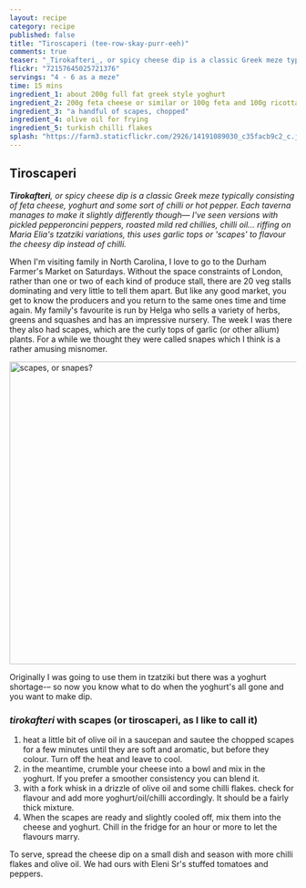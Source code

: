 ```yaml
---
layout: recipe
category: recipe
published: false
title: "Tiroscaperi (tee-row-skay-purr-eeh)"
comments: true
teaser: "_Tirokafteri_, or spicy cheese dip is a classic Greek meze typically consisting of feta cheese, yoghurt and some sort of chilli or hot pepper. Each taverna manages to make it slightly differently though–– I've seen versions with pickled pepperoncini peppers, roasted mild red chillies, chilli oil... riffing on Maria Elia's tzatziki variations, this uses garlic tops or 'scapes' to flavour the cheesy dip instead of chilli."
flickr: "72157645025721376"
servings: "4 - 6 as a meze"
time: 15 mins
ingredient_1: about 200g full fat greek style yoghurt
ingredient_2: 200g feta cheese or similar or 100g feta and 100g ricotta or other fresh cheese
ingredient_3: "a handful of scapes, chopped"
ingredient_4: olive oil for frying
ingredient_5: turkish chilli flakes
splash: "https://farm3.staticflickr.com/2926/14191089030_c35facb9c2_c.jpg"
---
```


## Tiroscaperi

_**Tirokafteri**, or spicy cheese dip is a classic Greek meze typically consisting of feta cheese, yoghurt and some sort of chilli or hot pepper. Each taverna manages to make it slightly differently though–– I've seen versions with pickled pepperoncini peppers, roasted mild red chillies, chilli oil... riffing on Maria Elia's tzatziki variations, this uses garlic tops or 'scapes' to flavour the cheesy dip instead of chilli._

When I'm visiting family in North Carolina, I love to go to the Durham Farmer's Market on Saturdays. Without the space constraints of London, rather than one or two of each kind of produce stall, there are 20 veg stalls dominating and very little to tell them apart. But like any good market, you get to know the producers and you return to the same ones time and time again. My family's favourite is run by Helga who sells a variety of herbs, greens and squashes and has an impressive nursery. The week I was there they also had scapes, which are the curly tops of garlic (or other allium) plants. For a while we thought they were called snapes which I think is a rather amusing misnomer. 

<a href="https://www.flickr.com/photos/elenijr/14190392238" title="scapes, or snapes? by Eleni Harlan, on Flickr"><img src="https://farm6.staticflickr.com/5200/14190392238_26ee8140f5_c.jpg" width="800" height="531" alt="scapes, or snapes?"></a>

Originally I was going to use them in tzatziki but there was a yoghurt shortage-– so now you know what to do when the yoghurt's all gone and you want to make dip.

### _tirokafteri_ with scapes (or tiroscaperi, as I like to call it)

1. heat a little bit of olive oil in a saucepan and sautee the chopped scapes for a few minutes until they are soft and aromatic, but before they colour. Turn off the heat and leave to cool.
2. in the meantime, crumble your cheese into a bowl and mix in the yoghurt. If you prefer a smoother consistency you can blend it.
3. with a fork whisk in a drizzle of olive oil and some chilli flakes. check for flavour and add more yoghurt/oil/chilli accordingly. It should be a fairly thick mixture. 
4. When the scapes are ready and slightly cooled off, mix them into the cheese and yoghurt. Chill in the fridge for an hour or more to let the flavours marry.

To serve, spread the cheese dip on a small dish and season with more chilli flakes and olive oil. We had ours with Eleni Sr's stuffed tomatoes and peppers.

